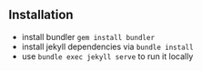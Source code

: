 ## Installation
- install bundler `gem install bundler`
- install jekyll dependencies via `bundle install`
- use `bundle exec jekyll serve` to run it locally
